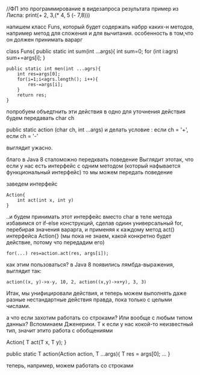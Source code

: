 






//ФП это программирование в видезапроса результата
пример из Лиспа:
print(+ 2, 3,(* 4, 5 (- 7,8))) 

напишем класс Funs, который будет содержать набрр каких-н методов,
например метод для сложения и для вычитания. 
особенность в том,что он должен принимать варарг

class Funs{
	public static int sum(int ...args){
		int sum=0;
		for (int i:agrs)
			sum+=args[i];
	}
	
	public static int men(int ...agrs){
		int res=args[0];
		for(i=1;i<agrs.length(); i++){
			res-=args[i];
		}
		return res;
	}

попробуем объедтнить эти действия в одно
для уточнения действия будем передавать char ch

public static action (char ch, int ...args)
и делать условие : если ch = '+', если ch = '-'

выглядит ужасно. 

благо в Java 8 сталоможно передквать поведение
Выглядит этотак, что если у нас есть интерфейс с одним методом
(который нафывается функциональный интерфейс)
то мы можем передать поведение

заведем интерфейс 

	Action{
		int act(int x, int y)
	}

..и будем принимать этот интерфейс вместо char
в теле метода избавимся от if-else конструкций, сделав одиин универсальный for, 
перебирая значения варарга, и применяя к каждому метод act() интерфейса Action{}
(мы пока не знаем, какой конкретно будет действие, 
потому что передадим его)

	for(...) res=action.act(res, args[i]);

как этим пользоваться? в Java 8 появились лямбда-выражения, выглядит так:

	action((x, y)->x-y, 10, 2, action((x,y)->x+y), 3, 3) 
	
Итак, мы унифицировали действия, и теперь можем выполнять даже разные нестандартные действия
правда, пока только с целыми числами.

а что если захотим работать со строками? Или вообще с любым типом данных?
Вспоминаем Дженерики. Т к если у нас кокой-то неизвестный тип, значит этито работа с обобщениями

Action<T>{
	T act(T x, T y);
} 

public static <T> T action(Action<T> action, T ...args){
	T  res = args[0];
	...
}

теперь, например, можем работать со строками
